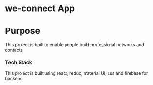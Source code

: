 # we-connect App

# Purpose

This project is built to enable people build professional networks and contacts.

### Tech Stack

This project is built using react, redux, material UI, css and firebase for backend.
